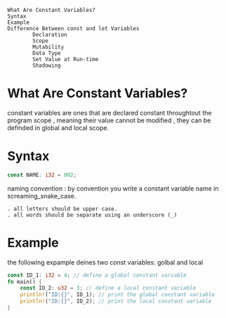     What Are Constant Variables?
    Syntax
    Example
    Difference Between const and let Variables
            Declaration
            Scope
            Mutability
            Data Type
            Set Value at Run-time
            Shadowing
            
            
            
            
            
            
            
# What Are Constant Variables?



constant variables are ones that are declared constant throughtout the program scope , meaning their value cannot be modified , they can be definded in global and local scope.



# Syntax

```rust
const NAME: i32 = 002;
```

naming convention : by convention you write a constant variable name in screaming_snake_case.

    . all letters should be upper case.
    . all words should be separate using an underscore (_)
  
  
  
# Example 

the following expample deines two const variables:
golbal and local

```rust
const ID_1: i32 = 4; // define a global constant variable
fn main() {
    const ID_2: u32 = 3; // define a local constant variable
    println!("ID:{}", ID_1); // print the global constant variable
    println!("ID:{}", ID_2); // print the local constant variable
}
```















